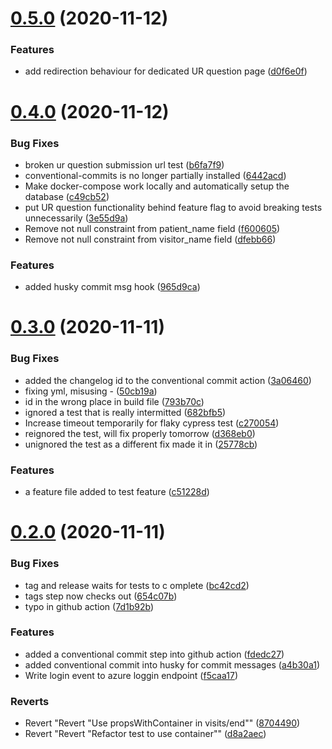 # [0.5.0](https://github.com/madetech/nhs-virtual-visit/compare/v0.4.0...v0.5.0) (2020-11-12)


### Features

* add redirection behaviour for dedicated UR question page ([d0f6e0f](https://github.com/madetech/nhs-virtual-visit/commit/d0f6e0f46365f2fd28b067f3fe1be3ebe4bf303d))



# [0.4.0](https://github.com/madetech/nhs-virtual-visit/compare/v0.3.0...v0.4.0) (2020-11-12)


### Bug Fixes

* broken ur question submission url test ([b6fa7f9](https://github.com/madetech/nhs-virtual-visit/commit/b6fa7f965eea552c7b3a874b14461cf20899efc9))
* conventional-commits is no longer partially installed ([6442acd](https://github.com/madetech/nhs-virtual-visit/commit/6442acde6dc5fcd9de5347aa38909b26bfaf084b))
* Make docker-compose work locally and automatically setup the database ([c49cb52](https://github.com/madetech/nhs-virtual-visit/commit/c49cb522872eb161366ef637b65dabc98545ea2e))
* put UR question functionality behind feature flag to avoid breaking tests unnecessarily ([3e55d9a](https://github.com/madetech/nhs-virtual-visit/commit/3e55d9a6283314daf0541f1be7e0bb4f824cb11d))
* Remove not null constraint from patient_name field ([f600605](https://github.com/madetech/nhs-virtual-visit/commit/f600605e70ca644cc744f9181e0c388697045339))
* Remove not null constraint from visitor_name field ([dfebb66](https://github.com/madetech/nhs-virtual-visit/commit/dfebb66e6f79df8dea29f1e7e4683ab9298c4a2b))


### Features

* added husky commit msg hook ([965d9ca](https://github.com/madetech/nhs-virtual-visit/commit/965d9ca13ba7c942650ee37788814e888de3ccd0))



# [0.3.0](https://github.com/madetech/nhs-virtual-visit/compare/v0.2.0...v0.3.0) (2020-11-11)


### Bug Fixes

* added the changelog id to the conventional commit action ([3a06460](https://github.com/madetech/nhs-virtual-visit/commit/3a06460fd2455dc60a247721c480043089d19cdb))
* fixing yml, misusing - ([50cb19a](https://github.com/madetech/nhs-virtual-visit/commit/50cb19ada46b1a8425dcaca80164726828b22d8d))
* id in the wrong place in build file ([793b70c](https://github.com/madetech/nhs-virtual-visit/commit/793b70cd3c8924ba2dfca3e6f64b9ba002891382))
* ignored a test that is really intermitted ([682bfb5](https://github.com/madetech/nhs-virtual-visit/commit/682bfb5432674861bc92958f39f459ea7a46ffc6))
* Increase timeout temporarily for flaky cypress test ([c270054](https://github.com/madetech/nhs-virtual-visit/commit/c270054f01403a1daf6a1ff5c7243faf96a9a68e))
* reignored the test, will fix properly tomorrow ([d368eb0](https://github.com/madetech/nhs-virtual-visit/commit/d368eb029d94a65a7b9cd3c7990678450058e80f))
* unignored the test as a different fix made it in ([25778cb](https://github.com/madetech/nhs-virtual-visit/commit/25778cbe6c3ac4892352cd707db8dc3c1f57afe7))


### Features

* a feature file added to test feature ([c51228d](https://github.com/madetech/nhs-virtual-visit/commit/c51228d1acad778c376b401db1086ea1855220be))



# [0.2.0](https://github.com/madetech/nhs-virtual-visit/compare/6172b069ea65dc801b47ad8a55fc89ba950cc14e...v0.2.0) (2020-11-11)


### Bug Fixes

* tag and release waits for tests to c omplete ([bc42cd2](https://github.com/madetech/nhs-virtual-visit/commit/bc42cd2b2e34841a98dc61429121e3be2cc5f2b5))
* tags step now checks out ([654c07b](https://github.com/madetech/nhs-virtual-visit/commit/654c07bb336d5c4f0d7c3ebf39a7a3e0db89b33b))
* typo in github action ([7d1b92b](https://github.com/madetech/nhs-virtual-visit/commit/7d1b92bd8ac5bf32162dd7792036b572a04fadfe))


### Features

* added a conventional commit step into github action ([fdedc27](https://github.com/madetech/nhs-virtual-visit/commit/fdedc276edf7a625541c8a71d096b0dbb64aa265))
* added conventional commit into husky for commit messages ([a4b30a1](https://github.com/madetech/nhs-virtual-visit/commit/a4b30a11d3c9df507d96f6ba5b2b4e8ab2eed2cd))
* Write login event to azure loggin endpoint ([f5caa17](https://github.com/madetech/nhs-virtual-visit/commit/f5caa175002c2b9aec5ebb366a6fac8ce2286f6f))


### Reverts

* Revert "Revert "Use propsWithContainer in visits/end"" ([8704490](https://github.com/madetech/nhs-virtual-visit/commit/8704490f2151bd851696aeef6e0a85152742a493))
* Revert "Revert "Refactor test to use container"" ([d8a2aec](https://github.com/madetech/nhs-virtual-visit/commit/d8a2aeca001a7302cc0058331d4ec786fecfd9b6))



